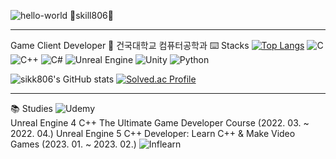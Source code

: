![hello-world](https://github.com/sikk806/sikk806/assets/54883267/5ba00210-672b-48e2-aa95-c5f5900287b5)
🍼skill806🍼
___
Game Client Developer
🏫 건국대학교 컴퓨터공학과
⌨️ Stacks
[![Top Langs](https://github-readme-stats.vercel.app/api/top-langs/?username=yohan050605)](https://github.com/anuraghazra/github-readme-stats)
![C](https://img.shields.io/badge/C-00599C?style=for-the-badge&logo=c&logoColor=white)
![C++](https://img.shields.io/badge/-C++-00599C?style=flat&logo=c%2B%2B&logoColor=white)
![C#](https://img.shields.io/badge/-C%23-239120?style=flat&logo=c-sharp&logoColor=white)
![Unreal Engine](https://img.shields.io/badge/-Unreal%20Engine-313131?style=flat&logo=unreal-engine&logoColor=white)
![Unity](https://img.shields.io/badge/-Unity-000000?style=flat&logo=unity&logoColor=white)
![Python](https://img.shields.io/badge/Python-14354C?style=for-the-badge&logo=python&logoColor=white)

![sikk806's GitHub stats](https://github-readme-stats.vercel.app/api?username=sikk806&show_icons=true&theme=transparent)
[![Solved.ac Profile](http://mazassumnida.wtf/api/v2/generate_badge?boj=sikk806)](https://solved.ac/sikk806/)

___
📚 Studies
![Udemy](https://img.shields.io/badge/Udemy-EC5252?style=for-the-badge&logo=Udemy&logoColor=white)  
Unreal Engine 4 C++ The Ultimate Game Developer Course (2022. 03. ~ 2022. 04.)
Unreal Engine 5 C++ Developer: Learn C++ & Make Video Games (2023. 01. ~ 2023. 02.)
![Inflearn](https://img.shields.io/badge/Inflearn-#83B81A?style=flat%2B%2B&logoColor=white)


